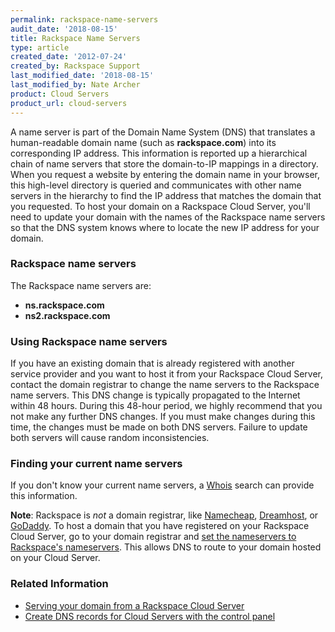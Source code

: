 ```yaml
---
permalink: rackspace-name-servers
audit_date: '2018-08-15'
title: Rackspace Name Servers
type: article
created_date: '2012-07-24'
created_by: Rackspace Support
last_modified_date: '2018-08-15'
last_modified_by: Nate Archer
product: Cloud Servers
product_url: cloud-servers
---
```


A name server is part of the Domain Name System (DNS) that translates a
human-readable domain name (such as **rackspace.com**) into its
corresponding IP address. This information is reported up a hierarchical
chain of name servers that store the domain-to-IP mappings in a
directory. When you request a website by entering the domain name in
your browser, this high-level directory is queried and communicates with
other name servers in the hierarchy to find the IP address that matches
the domain that you requested. To host your domain on a Rackspace Cloud
Server, you'll need to update your domain with the names of the
Rackspace name servers so that the DNS system knows where to locate the
new IP address for your domain.

### Rackspace name servers

The Rackspace name servers are:

-   **ns.rackspace.com**
-   **ns2.rackspace.com**

### Using Rackspace name servers

If you have an existing domain that is already registered with another service provider and you want to host it from your Rackspace Cloud Server, contact the domain registrar to change the name servers to the Rackspace name servers. This DNS change is typically propagated to the Internet within 48 hours. During this 48-hour period, we highly recommend that you not make any further DNS changes. If you must make changes during this time, the changes must be made on both DNS servers. Failure to update both servers will cause random inconsistencies.

### Finding your current name servers

If you don't know your current name servers, a
[Whois](https://whois.domaintools.com/ "https://whois.domaintools.com")
search can provide this information.

**Note**: Rackspace is *not* a domain registrar, like [Namecheap](https://www.namecheap.com/), [Dreamhost](https://dreamhost.com/domains/),
or [GoDaddy](https://www.godaddy.com/). To host a domain that you have registered on your Rackspace
Cloud Server, go to your domain registrar and [set the nameservers to Rackspace's nameservers](/support/how-to/rackspace-cloud-essentials-transferring-your-domain-to-be-served-from-rackspace-cloud).
This allows DNS to route to your domain hosted on your Cloud Server.

### Related Information

-  [Serving your domain from a Rackspace Cloud Server](/support/how-to/serving-your-domain-from-a-rackspace-cloud-server "Serving Your Domain From a Rackspace Cloud Server")
-  [Create DNS records for Cloud Servers with the control panel](/support/how-to/create-dns-records-for-cloud-servers-with-the-control-panel "Create DNS Records for Cloud Servers with the Control Panel")
